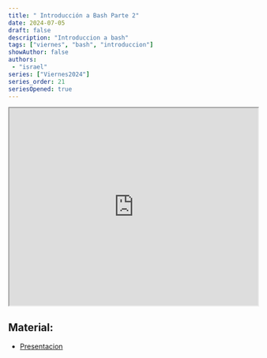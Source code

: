 ```yaml
---
title: " Introducción a Bash Parte 2"
date: 2024-07-05
draft: false
description: "Introduccion a bash"
tags: ["viernes", "bash", "introduccion"]
showAuthor: false
authors:
 - "israel"
series: ["Viernes2024"]
series_order: 21
seriesOpened: true
---
```


<iframe src="https://drive.google.com/file/d/1HMI3h6KhRGExcpCABl3IQbYn5bCdn6tE/preview" width="100%" height="400" allow="autoplay">

</iframe>

## Material:

- [Presentacion](https://drive.google.com/file/d/1sygVkUAq_WqF-Bjaw7ZfeGzD4DYBuP8A/view)